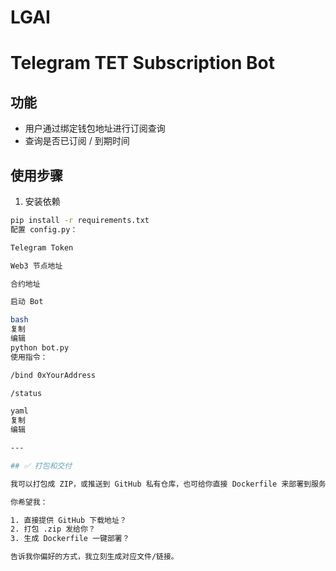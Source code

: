 # LGAI

# Telegram TET Subscription Bot

## 功能

- 用户通过绑定钱包地址进行订阅查询
- 查询是否已订阅 / 到期时间

## 使用步骤

1. 安装依赖
```bash
pip install -r requirements.txt
配置 config.py：

Telegram Token

Web3 节点地址

合约地址

启动 Bot

bash
复制
编辑
python bot.py
使用指令：

/bind 0xYourAddress

/status

yaml
复制
编辑

---

## ✅ 打包和交付

我可以打包成 ZIP，或推送到 GitHub 私有仓库，也可给你直接 Dockerfile 来部署到服务器。

你希望我：

1. 直接提供 GitHub 下载地址？
2. 打包 .zip 发给你？
3. 生成 Dockerfile 一键部署？

告诉我你偏好的方式，我立刻生成对应文件/链接。
